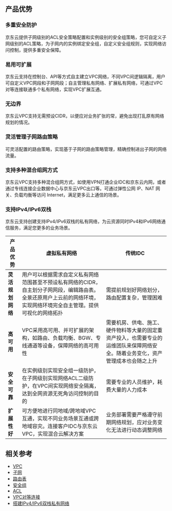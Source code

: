 ## 产品优势



### 多重安全防护

京东云提供子网级别的ACL安全策略配置和实例级别的安全组策略，您可自定义子网级别的ACL策略，为子网内的实例绑定安全组，自定义安全组规则，实现网络访问控制，提供多重安全保障。

### 易用可扩展
京东云支持在控制台、API等方式自主建立VPC网络，不同VPC间逻辑隔离，用户可自定义VPC网段和子网网段；自主管理私有网络、扩展私有网络，可通过VPC对等连接联通多个私有网络，实现VPC扩展互通。

### 无边界

京东云VPC支持无需预设CIDR，以便应对业务扩张的常，避免出现打乱原有网络规划的情况。

### 灵活管理子网路由策略

可灵活配置的路由策略，实现基于子网的路由策略管理，精确控制进出子网的网络流量。


### 支持多种混合组网方式

京东云VPC支持多种混合组网方式，如使用VPN打通企业IDC和京东云内网，或者通过专线连接企业数据中心与京东云VPC出口等。可通过弹性公网 IP、NAT 网关、负载均衡等访问 Internet，满足更多云上通信的场景。

### 支持IPv4/IPv6双栈

京东云支持创建支持IPv4/IPv6双栈的私有网络，为云资源同时IPv4和IPv6网络通信服务，满足您更多的业务场景。

|   产品优势   |                         虚拟私有网络                  |传统IDC
|---------- |----------------------------------------------------------|------------|
| **灵活规划网络** | 用户可以根据需求自定义私有网络范围甚至不预设私有网络的CIDR，自主划分子网网段，编辑路由表。全景还原用户上云前的网络环境，实现网络环境完全自主管理。提供可视化的网络拓扑 |需提前规划好网络划分，路由配置复杂，管理困难|
|  **高可用**  | VPC采用高可用、并可扩展的架构，如路由、负载均衡、BGW、专线通道等设备，保障网络的高可用性|需要机房、供电、施工、硬件物料等大量的固定重资产投入，也需要专业的运维团队来保障网络安全。随着业务变化，资产管理成本也会随之上升|
| **安全可靠** | 在实例级别实现安全组一级防护，在子网级别实现网络ACL二级防护，在VPC间实现网络安全隔离，达到全网资源无死角访问控制的目的|需要专业的人员维护，耗费大量的人力成本|
| **扩展性好** | 可方便地进行同地域/跨地域VPC互通，实现不同业务场景互通或跨地域容灾。连接客户IDC与京东云VPC，实现混合云解决方案|业务部署需要严格遵守前期网络规划，应对业务变化无法进行动态调整网络|

## 相关参考
- [VPC](Features/VPC-Features.md)
- [子网](Features/Subnet-Features.md)
- [路由表](Features/Route-Table-Features.md)
- [安全组](Features/Security-Group-Features.md)
- [ACL](Features/Network-ACL-Features.md)
- [VPC对等连接](Features/VPC-Peering-Features.md)
- [搭建IPv4/IPv6双栈私有网络](../Getting-Started/Create-VPC-For-IPv4andIPv6.md)
